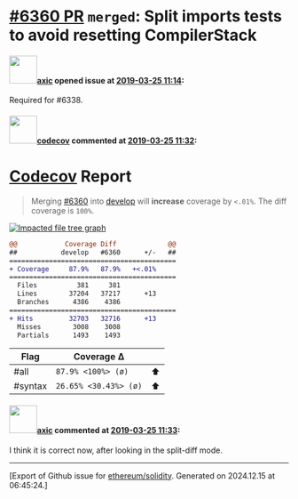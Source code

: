 # [\#6360 PR](https://github.com/ethereum/solidity/pull/6360) `merged`: Split imports tests to avoid resetting CompilerStack

#### <img src="https://avatars.githubusercontent.com/u/20340?v=4" width="50">[axic](https://github.com/axic) opened issue at [2019-03-25 11:14](https://github.com/ethereum/solidity/pull/6360):

Required for #6338.

#### <img src="https://avatars.githubusercontent.com/in/254?v=4" width="50">[codecov](https://github.com/apps/codecov) commented at [2019-03-25 11:32](https://github.com/ethereum/solidity/pull/6360#issuecomment-476157890):

# [Codecov](https://codecov.io/gh/ethereum/solidity/pull/6360?src=pr&el=h1) Report
> Merging [#6360](https://codecov.io/gh/ethereum/solidity/pull/6360?src=pr&el=desc) into [develop](https://codecov.io/gh/ethereum/solidity/commit/b17daee20edd30c78f64fed930d43657bab2fa22?src=pr&el=desc) will **increase** coverage by `<.01%`.
> The diff coverage is `100%`.

[![Impacted file tree graph](https://codecov.io/gh/ethereum/solidity/pull/6360/graphs/tree.svg?width=650&token=87PGzVEwU0&height=150&src=pr)](https://codecov.io/gh/ethereum/solidity/pull/6360?src=pr&el=tree)

```diff
@@            Coverage Diff             @@
##           develop   #6360      +/-   ##
==========================================
+ Coverage     87.9%   87.9%   +<.01%     
==========================================
  Files          381     381              
  Lines        37204   37217      +13     
  Branches      4386    4386              
==========================================
+ Hits         32703   32716      +13     
  Misses        3008    3008              
  Partials      1493    1493
```

| Flag | Coverage Δ | |
|---|---|---|
| #all | `87.9% <100%> (ø)` | :arrow_up: |
| #syntax | `26.65% <30.43%> (ø)` | :arrow_up: |

#### <img src="https://avatars.githubusercontent.com/u/20340?v=4" width="50">[axic](https://github.com/axic) commented at [2019-03-25 11:33](https://github.com/ethereum/solidity/pull/6360#issuecomment-476158329):

I think it is correct now, after looking in the split-diff mode.


-------------------------------------------------------------------------------



[Export of Github issue for [ethereum/solidity](https://github.com/ethereum/solidity). Generated on 2024.12.15 at 06:45:24.]
